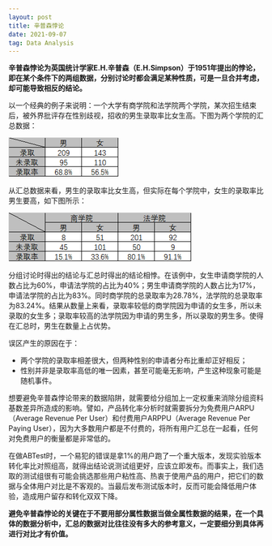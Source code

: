 ```yaml
---
layout: post
title: 辛普森悖论
date: 2021-09-07
tag: Data Analysis
---
```


**辛普森悖论为英国统计学家E.H.辛普森（E.H.Simpson）于1951年提出的悖论，即在某个条件下的两组数据，分别讨论时都会满足某种性质，可是一旦合并考虑，却可能导致相反的结论。**

以一个经典的例子来说明：一个大学有商学院和法学院两个学院，某次招生结束后，被外界批评存在性别歧视，招收的男生录取率比女生高。下图为两个学院的汇总数据：

![](/assets/2021-09-07-simpson-paradox-1.png)

从汇总数据来看，男生的录取率比女生高，但实际在每个学院中，女生的录取率比男生要高，如下图所示：

![](/assets/2021-09-07-simpson-paradox-2.png)

分组讨论时得出的结论与汇总时得出的结论相悖。在该例中，女生申请商学院的人数占比为60%，申请法学院的占比为40%；男生申请商学院的人数占比为17%，申请法学院的占比为83%。同时商学院的总录取率为28.78%，法学院的总录取率为83.24%。结果从数量上来看，录取率较低的商学院因为申请的女生多，所以未录取的女生多；录取率较高的法学院因为申请的男生多，所以录取的男生多。使得在汇总时，男生在数量上占优势。

误区产生的原因在于：

- 两个学院的录取率相差很大，但两种性别的申请者分布比重却正好相反；
- 性别并非是录取率高低的唯一因素，甚至可能毫无影响，产生这种现象可能是随机事件。

想要避免辛普森悖论带来的数据陷阱，就需要给分组加上一定权重来消除分组资料基数差异所造成的影响。譬如，产品转化率分析时就需要拆分为免费用户ARPU（Average Revenue Per User）和付费用户ARPPU（Average Revenue Per Paying User），因为大多数用户都是不付费的，将所有用户汇总在一起看，任何对免费用户的衡量都是非常低的。

在做ABTest时，一个易犯的错误是拿1%的用户跑了一个重大版本，发现实验版本转化率比对照组高，就得出结论说测试组更好，应该立即发布。而事实上，我们选取的测试组很有可能会挑选那些用户粘性高、热衷于使用产品的用户，把它们的数据与全体用户对比是不客观的。当最后发布测试版本时，反而可能会降低用户体验，造成用户留存和转化双双下降。

**避免辛普森悖论的关键在于不要用部分属性数据当做全属性数据的结果，在一个具体的数据分析中，汇总的数据对比往往没有多大的参考意义，一定要细分到具体再进行对比才有价值。**
